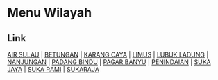 # Menu Wilayah

## Link

[AIR SULAU](https://github.com/gigit-pemilu/pemilu-2024-17-bengkulu/tree/main/pileg-dpr/hitung-suara/sub/17-bengkulu/sub/01-bengkulu-selatan/sub/07-kedurang-ilir/sub/2011-air-sulau)
 | 
[BETUNGAN](https://github.com/gigit-pemilu/pemilu-2024-17-bengkulu/tree/main/pileg-dpr/hitung-suara/sub/17-bengkulu/sub/01-bengkulu-selatan/sub/07-kedurang-ilir/sub/2002-betungan)
 | 
[KARANG CAYA](https://github.com/gigit-pemilu/pemilu-2024-17-bengkulu/tree/main/pileg-dpr/hitung-suara/sub/17-bengkulu/sub/01-bengkulu-selatan/sub/07-kedurang-ilir/sub/2001-karang-caya)
 | 
[LIMUS](https://github.com/gigit-pemilu/pemilu-2024-17-bengkulu/tree/main/pileg-dpr/hitung-suara/sub/17-bengkulu/sub/01-bengkulu-selatan/sub/07-kedurang-ilir/sub/2008-limus)
 | 
[LUBUK LADUNG](https://github.com/gigit-pemilu/pemilu-2024-17-bengkulu/tree/main/pileg-dpr/hitung-suara/sub/17-bengkulu/sub/01-bengkulu-selatan/sub/07-kedurang-ilir/sub/2010-lubuk-ladung)
 | 
[NANJUNGAN](https://github.com/gigit-pemilu/pemilu-2024-17-bengkulu/tree/main/pileg-dpr/hitung-suara/sub/17-bengkulu/sub/01-bengkulu-selatan/sub/07-kedurang-ilir/sub/2004-nanjungan)
 | 
[PADANG BINDU](https://github.com/gigit-pemilu/pemilu-2024-17-bengkulu/tree/main/pileg-dpr/hitung-suara/sub/17-bengkulu/sub/01-bengkulu-selatan/sub/07-kedurang-ilir/sub/2006-padang-bindu)
 | 
[PAGAR BANYU](https://github.com/gigit-pemilu/pemilu-2024-17-bengkulu/tree/main/pileg-dpr/hitung-suara/sub/17-bengkulu/sub/01-bengkulu-selatan/sub/07-kedurang-ilir/sub/2003-pagar-banyu)
 | 
[PENINDAIAN](https://github.com/gigit-pemilu/pemilu-2024-17-bengkulu/tree/main/pileg-dpr/hitung-suara/sub/17-bengkulu/sub/01-bengkulu-selatan/sub/07-kedurang-ilir/sub/2007-penindaian)
 | 
[SUKA JAYA](https://github.com/gigit-pemilu/pemilu-2024-17-bengkulu/tree/main/pileg-dpr/hitung-suara/sub/17-bengkulu/sub/01-bengkulu-selatan/sub/07-kedurang-ilir/sub/2012-suka-jaya)
 | 
[SUKA RAMI](https://github.com/gigit-pemilu/pemilu-2024-17-bengkulu/tree/main/pileg-dpr/hitung-suara/sub/17-bengkulu/sub/01-bengkulu-selatan/sub/07-kedurang-ilir/sub/2005-suka-rami)
 | 
[SUKARAJA](https://github.com/gigit-pemilu/pemilu-2024-17-bengkulu/tree/main/pileg-dpr/hitung-suara/sub/17-bengkulu/sub/01-bengkulu-selatan/sub/07-kedurang-ilir/sub/2009-sukaraja)

